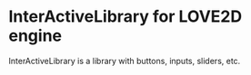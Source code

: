 # InterActiveLibrary for LOVE2D engine
 InterActiveLibrary is a library with buttons, inputs, sliders, etc.
